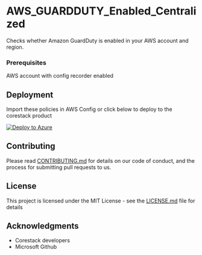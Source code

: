 
# AWS_GUARDDUTY_Enabled_Centralized

Checks whether Amazon GuardDuty is enabled in your AWS account and region.

### Prerequisites

AWS account with config recorder enabled

## Deployment

Import these policies in AWS Config or click below to deploy to the corestack product 

[![Deploy to Azure](https://docs.corestack.io/wp-content/uploads/2019/09/deploy-to-corestack.svg)](http://sandbox.corestack.io/policy?repositories=github&external_redirect=true&name=AWS_GUARDDUTY_Enabled_Centralized&engine_type=aws_config&services=AWS&severity=high&classification=Security&sub_classification=End%20Point%20protection&url=https://github.com/corestacklabs/Policies.git&path=AWS/config/managed/AWS_GUARDDUTY_Enabled_Centralized&recommendation_name=AWS_GUARDDUTY_Enabled_Centralized#/tenant)

## Contributing

Please read [CONTRIBUTING.md](https://gist.github.com/karthick-kk/30e4fd3f279492b4f040d5cd569d21d0) for details on our code of conduct, and the process for submitting pull requests to us.

## License

This project is licensed under the MIT License - see the [LICENSE.md](LICENSE.md) file for details

## Acknowledgments

* Corestack developers
* Microsoft Github

